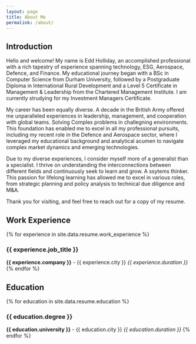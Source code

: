 ```yaml
---
layout: page
title: About Me
permalink: /about/
---
```


## Introduction

Hello and welcome! My name is Edd Holliday, an accomplished professional with a rich tapestry of experience spanning technology, ESG, Aerospace, Defence, and Finance. My educational journey began with a BSc in Computer Science from Durham University, followed by a Postgraduate Diploma in International Rural Development and a Level 5 Certificate in Management & Leadership from the Chartered Management Institute. I am currently strudying for my Investment Managers Certificate.

My career has been equally diverse. A decade in the British Army offered me unparalleled experiences in leadership, management, and cooperation with global teams. Solving Complex problems in challegning environments. This foundation has enabled me to excel in all my professional pursuits, including my recent role in the Defence and Aerospace sector, where I leveraged my educational background and analytical acumen to navigate complex market dynamics and emerging technologies.

Due to my diverse experiences, I consider myself more of a generalist than a specialist. I thrive on understanding the interconnections between different fields and continuously seek to learn and grow. A ssytems thinker. This passion for lifelong learning has allowed me to excel in various roles, from strategic planning and policy analysis to technical due diligence and M&A.

Thank you for visiting, and feel free to reach out for a copy of my resume.

## Work Experience

{% for experience in site.data.resume.work_experience %}
### {{ experience.job_title }}
**{{ experience.company }}** - {{ experience.city }}
_{{ experience.duration }}_
{% endfor %}

## Education

{% for education in site.data.resume.education %}
### {{ education.degree }}
**{{ education.university }}** - {{ education.city }}
_{{ education.duration }}_
{% endfor %}